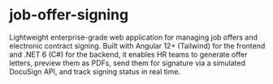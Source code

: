 # job-offer-signing
Lightweight enterprise-grade web application for managing job offers and electronic contract signing. Built with Angular 12+ (Tailwind) for the frontend and .NET 6 (C#) for the backend, it enables HR teams to generate offer letters, preview them as PDFs, send them for signature via a simulated DocuSign API, and track signing status in real time.
